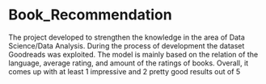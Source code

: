 # Book_Recommendation
The project developed to strengthen the knowledge in the area of Data Science/Data Analysis. During the process of development the dataset Goodreads was exploited. The model is mainly based on the relation of the language, average rating, and amount of the ratings of books. Overall, it comes up with at least 1 impressive and 2 pretty good results out of 5
